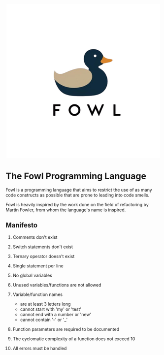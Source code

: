 <div style="text-align:center"><img src="./img/logo_transparent.png" /></div>

# The Fowl Programming Language

Fowl is a programming language that aims to restrict the use of as many
code constructs as possible that are prone to leading into code smells.

Fowl is heavily inspired by the work done on the field of refactoring by
Martin Fowler, from whom the language's name is inspired.

## Manifesto

1. Comments don't exist

2. Switch statements don't exist

3. Ternary operator doesn't exist

4. Single statement per line


5. No global variables

6. Unused variables/functions are not allowed

7. Variable/function names 

    - are at least 3 letters long
    - cannot start with 'my' or 'test'
    - cannot end with a number or 'new'
    - cannot contain '-' or '_'

8. Function parameters are required to be documented

9. The cyclomatic complexity of a function does not exceed 10

10. All errors must be handled
